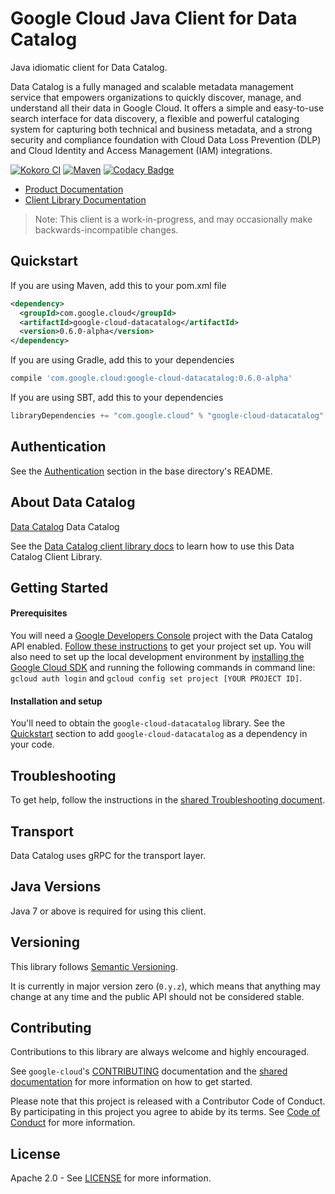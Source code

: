 Google Cloud Java Client for Data Catalog
===================================================

Java idiomatic client for Data Catalog.

Data Catalog is a fully managed and scalable metadata management service that empowers organizations to quickly discover, manage, and understand all their data in Google Cloud. It offers a simple and easy-to-use search interface for data discovery, a flexible and powerful cataloging system for capturing both technical and business metadata, and a strong security and compliance foundation with Cloud Data Loss Prevention (DLP) and Cloud Identity and Access Management (IAM) integrations.

[![Kokoro CI](http://storage.googleapis.com/cloud-devrel-public/java/badges/google-cloud-java/master.svg)](http://storage.googleapis.com/cloud-devrel-public/java/badges/google-cloud-java/master.html)
[![Maven](https://img.shields.io/maven-central/v/com.google.cloud/google-cloud-datacatalog.svg)](https://img.shields.io/maven-central/v/com.google.cloud/google-cloud-datacatalog.svg)
[![Codacy Badge](https://api.codacy.com/project/badge/grade/9da006ad7c3a4fe1abd142e77c003917)](https://www.codacy.com/app/mziccard/google-cloud-java)

- [Product Documentation][product-docs]
- [Client Library Documentation][lib-docs]

> Note: This client is a work-in-progress, and may occasionally
> make backwards-incompatible changes.

Quickstart
----------

[//]: # ({x-version-update-start:google-cloud-datacatalog:released})
If you are using Maven, add this to your pom.xml file
```xml
<dependency>
  <groupId>com.google.cloud</groupId>
  <artifactId>google-cloud-datacatalog</artifactId>
  <version>0.6.0-alpha</version>
</dependency>
```
If you are using Gradle, add this to your dependencies
```Groovy
compile 'com.google.cloud:google-cloud-datacatalog:0.6.0-alpha'
```
If you are using SBT, add this to your dependencies
```Scala
libraryDependencies += "com.google.cloud" % "google-cloud-datacatalog" % "0.6.0-alpha"
```
[//]: # ({x-version-update-end})

Authentication
--------------

See the [Authentication](https://github.com/googleapis/google-cloud-java#authentication) section in the base directory's README.

About Data Catalog
----------------------------

[Data Catalog][product-overview] Data Catalog

See the [Data Catalog client library docs][lib-docs] to learn how to use this Data Catalog Client Library.

Getting Started
---------------
#### Prerequisites
You will need a [Google Developers Console](https://console.developers.google.com/) project with the Data Catalog API enabled. [Follow these instructions](https://cloud.google.com/resource-manager/docs/creating-managing-projects) to get your project set up. You will also need to set up the local development environment by [installing the Google Cloud SDK](https://cloud.google.com/sdk/) and running the following commands in command line: `gcloud auth login` and `gcloud config set project [YOUR PROJECT ID]`.

#### Installation and setup
You'll need to obtain the `google-cloud-datacatalog` library.  See the [Quickstart](#quickstart) section to add `google-cloud-datacatalog` as a dependency in your code.

Troubleshooting
---------------

To get help, follow the instructions in the [shared Troubleshooting document](https://github.com/googleapis/google-cloud-common/blob/master/troubleshooting/readme.md#troubleshooting).

Transport
---------
Data Catalog uses gRPC for the transport layer.

Java Versions
-------------

Java 7 or above is required for using this client.

Versioning
----------

This library follows [Semantic Versioning](http://semver.org/).

It is currently in major version zero (``0.y.z``), which means that anything may change at any time and the public API should not be considered stable.

Contributing
------------

Contributions to this library are always welcome and highly encouraged.

See `google-cloud`'s [CONTRIBUTING] documentation and the [shared documentation](https://github.com/googleapis/google-cloud-common/blob/master/contributing/readme.md#how-to-contribute-to-gcloud) for more information on how to get started.

Please note that this project is released with a Contributor Code of Conduct. By participating in this project you agree to abide by its terms. See [Code of Conduct][code-of-conduct] for more information.

License
-------

Apache 2.0 - See [LICENSE] for more information.


[CONTRIBUTING]:https://github.com/googleapis/google-cloud-java/blob/master/CONTRIBUTING.md
[code-of-conduct]:https://github.com/googleapis/google-cloud-java/blob/master/CODE_OF_CONDUCT.md#contributor-code-of-conduct
[LICENSE]: https://github.com/googleapis/google-cloud-java/blob/master/LICENSE
[cloud-platform]: https://cloud.google.com/
[product-overview]: https://cloud.google.com/data-catalog/
[product-docs]: https://cloud.google.com/data-catalog/
[lib-docs]: https://googleapis.github.io/google-cloud-java/google-cloud-clients/apidocs/index.html?com/google/cloud/datacatalog/v1beta1/package-summary.html
